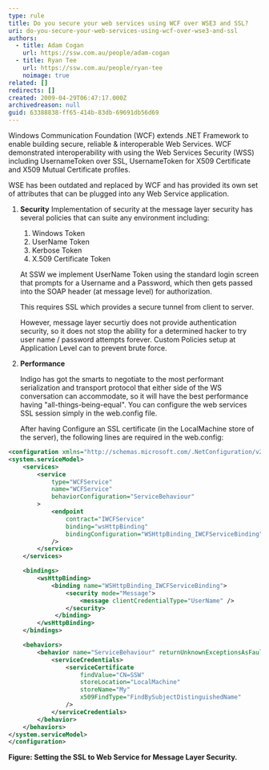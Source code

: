 ```yaml
---
type: rule
title: Do you secure your web services using WCF over WSE3 and SSL?
uri: do-you-secure-your-web-services-using-wcf-over-wse3-and-ssl
authors:
  - title: Adam Cogan
    url: https://ssw.com.au/people/adam-cogan
  - title: Ryan Tee
    url: https://ssw.com.au/people/ryan-tee
    noimage: true
related: []
redirects: []
created: 2009-04-29T06:47:17.000Z
archivedreason: null
guid: 63388838-ff65-414b-83db-69691db56d69
---
```


Windows Communication Foundation (WCF) extends .NET Framework to enable building secure, reliable & interoperable Web Services.
 WCF demonstrated interoperability with using the Web Services Security (WSS) including UsernameToken over SSL, UsernameToken for X509 Certificate and X509 Mutual Certificate profiles.   
<!--endintro-->

WSE has been outdated and replaced by WCF and has provided its own set of attributes that can be plugged into any Web Service application.

1. **Security** 
Implementation of security at the message layer security has several policies that can suite any environment including:
    1. Windows Token
    2. UserName Token
    3. Kerbose Token
    4. X.509 Certificate Token


    At SSW we implement UserName Token using the standard login screen that prompts for a Username and a Password, which then gets passed into the SOAP header (at message level) for authorization.

    This requires SSL which provides a secure tunnel from client to server.

    However, message layer securtiy does not provide authentication security, so it does not stop the ability for a determined hacker to try user name / password attempts forever. Custom Policies setup at Application Level can to prevent brute force.
2. **Performance** 

    Indigo has got the smarts to negotiate to the most performant serialization and transport protocol that either side of the WS conversation can accommodate, so it will have the best performance having "all-things-being-equal". You can configure the web services SSL session simply in the web.config file.

    After having Configure an SSL certificate (in the LocalMachine store of the server), the following lines are required in the web.config:

```xml
<configuration xmlns="http://schemas.microsoft.com/.NetConfiguration/v2.0">
<system.serviceModel>
    <services>
        <service 
            type="WCFService" 
            name="WCFService"
            behaviorConfiguration="ServiceBehaviour"
        >
            <endpoint 
                contract="IWCFService" 
                binding="wsHttpBinding"
                bindingConfiguration="WSHttpBinding_IWCFServiceBinding"
            />
        </service>
    </services>

    <bindings>
        <wsHttpBinding>
            <binding name="WSHttpBinding_IWCFServiceBinding">
                <security mode="Message">
                    <message clientCredentialType="UserName" />
                </security>
             </binding>
        </wsHttpBinding>
    </bindings>

    <behaviors>
        <behavior name="ServiceBehaviour" returnUnknownExceptionsAsFaults="true">
            <serviceCredentials>
                <serviceCertificate 
                    findValue="CN=SSW" 
                    storeLocation="LocalMachine"             
                    storeName="My"
                    x509FindType="FindBySubjectDistinguishedName"
                />
            </serviceCredentials>
        </behavior>
    </behaviors>
</system.serviceModel>
</configuration>
```

**Figure: Setting the SSL to Web Service for Message Layer Security.**
